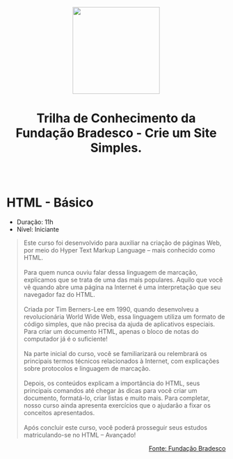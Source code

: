 <p align="Center"><img height=200px src="https://github.com/BR-Darkness/Fundacao_Bradesco_-_Trilha_de_Conhecimento_-_Crie_um_Site_Simples/blob/main/Imagens/escola_virtual_horizontal_full.svg"></p>

<h1 align="Center">Trilha de Conhecimento da Fundação Bradesco - Crie um Site Simples.</h1>

<br><br>

# HTML - Básico

- Duração: 11h
- Nível: Iniciante

> Este curso foi desenvolvido para auxiliar na criação de páginas Web, por meio do Hyper Text Markup Language – mais conhecido como HTML. <br><br>
Para quem nunca ouviu falar dessa linguagem de marcação, explicamos que se trata de uma das mais populares. Aquilo que você vê quando abre uma página na Internet é uma interpretação que seu navegador faz do HTML. 
<br><br>
Criada por Tim Berners-Lee em 1990, quando desenvolveu a revolucionária World Wide Web, essa linguagem utiliza um formato de código simples, que não precisa da ajuda de aplicativos especiais. Para criar um documento HTML, apenas o bloco de notas do computador já é o suficiente! 
<br><br>
Na parte inicial do curso, você se familiarizará ou relembrará os principais termos técnicos relacionados à Internet, com explicações sobre protocolos e linguagem de marcação.
<br><br>
Depois, os conteúdos explicam a importância do HTML, seus principais comandos até chegar às dicas para você criar um documento, formatá-lo, criar listas e muito mais. Para completar, nosso curso ainda apresenta exercícios que o ajudarão a fixar os conceitos apresentados.
<br><br>
Após concluir este curso, você poderá prosseguir seus estudos matriculando-se no HTML – Avançado!

<p align="right"><a href="https://www.ev.org.br/cursos/html-basico">Fonte: Fundação Bradesco</a></p>
